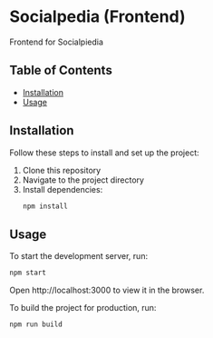 # Socialpedia (Frontend)

Frontend for Socialpiedia

## Table of Contents

- [Installation](#installation)
- [Usage](#usage)

## Installation

Follow these steps to install and set up the project:

1. Clone this repository
2. Navigate to the project directory
3. Install dependencies:
    ```sh
    npm install
    ```
## Usage

To start the development server, run:
```sh
npm start
```
Open http://localhost:3000 to view it in the browser.

To build the project for production, run:
```sh
npm run build
```

